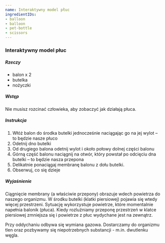 ```yaml
---
name: Interaktywny model płuc
ingredientIDs:
- balloon
- balloon
- pet-bottle
- scissors
---
```

### Interaktywny model płuc

##### Rzeczy
- balon x 2
- butelka
- nożyczki

##### Wstęp
Nie musisz rozcinać człowieka, aby zobaczyć jak działają płuca.

##### Instrukcja
1. Włóż balon do środka butelki jednocześnie naciągając go na jej wylot – to będzie nasze płuco
2. Odetnij dno butelki
3. Od drugiego balona odetnij wylot i około połowy dolnej części balonu
4. Górną część balonu naciągnij na otwór, który powstał po odcięciu dna butelki – to będzie nasza przepona
5. Delikatnie ponaciągaj membranę balonu z dołu butelki.
6. Obserwuj, co się dzieje

##### Wyjaśnienie
Ciągnięcie membrany (a właściwie przepony) obrazuje wdech powietrza do naszego organizmu. W środku butelki (klatki piersiowej) pojawia się wtedy więcej przestrzeni. Sytuację wykorzystuje powietrze, które momentalnie napełnia balonik (płuca). Kiedy rozluźniamy przeponę przestrzeń w klatce piersiowej zmniejsza się i powietrze z płuc wydychane jest na zewnątrz. 

Przy oddychaniu odbywa się wymiana gazowa. Dostarczamy do organizmu tlen oraz pozbywamy się niepotrzebnych substancji - m.in. dwutlenku węgla.
